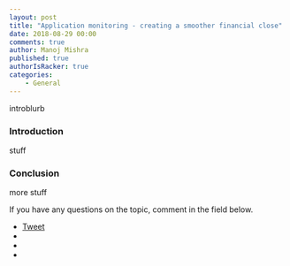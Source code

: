```yaml
---
layout: post
title: "Application monitoring - creating a smoother financial close"
date: 2018-08-29 00:00
comments: true
author: Manoj Mishra
published: true
authorIsRacker: true
categories:
    - General
---
```



introblurb

<!-- more -->

### Introduction

stuff

### Conclusion

more stuff

If you have any questions on the topic, comment in the field below.


<ul>
<li class="share-twitter"><a href="https://twitter.com/share" class="twitter-share-button" data-url="https://developer.rackspace.com/blog" data-text="title-of-blog" data-via="Rackspace" >Tweet</a></li>
<li class="share-facebook"><div class="fb-share-button" data-href=" https://developer.rackspace.com/blog" data-layout="button_count"></div></li>
<li class="share-linkedin"><div class="linkedin_button"><script type="in/share" data-url=" https://developer.rackspace.com/blog" data-counter="right"></script></div></li>
<li class="share-end"></li>
</ul>


